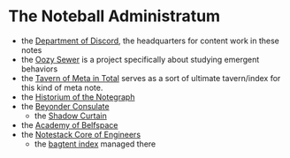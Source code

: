 # The Noteball Administratum

- the [Department of Discord](mfrzq-ch8r8-wj9a3-bdbdx-ffkc4), the headquarters for content work in these notes
- the [Oozy Sewer](6yanh-hg3gd-s69sp-wyba4-qgkgt) is a project specifically about studying emergent behaviors
- the [Tavern of Meta in Total](hhd1t-c4qv4-wn8bf-nps2x-5fcjs) serves as a sort of ultimate tavern/index for this kind of meta note.
- the [Historium of the Notegraph](rjnhy-tyar8-05aw9-svgbr-akn86)
- the [Beyonder Consulate](w72r2-yzcwa-01a5f-1fwvr-85ay7)
  - the [Shadow Curtain](wm7ba-3ycgc-wn8h2-pjnsv-xny45)
- the [Academy of Belfspace](n30v4-dw8dc-c98hz-wyaay-1vf8j)
- the [Notestack Core of Engineers](63p2w-vj7t2-baaa8-r76as-nntma)
  - the [bagtent index](q80bh-jwx0p-rfbtm-09j3w-2vnr3) managed there
